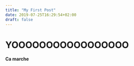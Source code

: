 ```yaml
---
title: "My First Post"
date: 2019-07-25T16:29:54+02:00
draft: false
---
```


# YOOOOOOOOOOOOOOOOO


**Ca marche**

